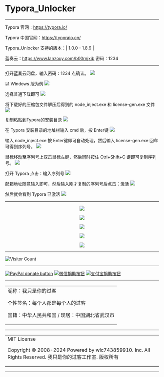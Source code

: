 # Typora_Unlocker

---

Typora 官网：https://typora.io/

Typora 中国官网：https://typoraio.cn/

Typora_Unlocker 支持的版本：| 1.0.0 - 1.8.9 | 

蓝奏云：https://www.lanzouy.com/b00rnjxib
密码：1234

---
打开蓝奏云网盘，输入密码：1234 点确认。
![](https://raw.github.ink/wlc743859910/Typora_Unlocker/master/img/Typora_0.webp)

以 Windows 版为例
![](https://raw.github.ink/wlc743859910/Typora_Unlocker/master/img/Typora_1.webp)

选择普通下载即可
![](https://raw.github.ink/wlc743859910/Typora_Unlocker/master/img/Typora_2.webp)

将下载好的压缩包文件解压后得到的 node_inject.exe 和 license-gen.exe 文件
![](https://raw.github.ink/wlc743859910/Typora_Unlocker/master/img/Typora_3.webp)

复制粘贴到Typora的安装目录
![](https://raw.github.ink/wlc743859910/Typora_Unlocker/master/img/Typora_4.webp)

在 Typora 安装目录的地址栏输入 cmd 后，按 Enter键
![](https://raw.github.ink/wlc743859910/Typora_Unlocker/master/img/Typora_5.webp)

输入 node_inject.exe 按 Enter键即可自动处理，然后输入 license-gen.exe 回车可得到序列号。
![](https://raw.github.ink/wlc743859910/Typora_Unlocker/master/img/Typora_6.webp)

鼠标移动至序列号上双击鼠标左键，然后同时按住 Ctrl+Shift+C 键即可复制序列号。
![](https://raw.github.ink/wlc743859910/Typora_Unlocker/master/img/Typora_7.webp)

打开 Typora 点击：输入序列号
![](https://raw.github.ink/wlc743859910/Typora_Unlocker/master/img/Typora_8.webp)

邮箱地址随意输入即可，然后输入刚才复制的序列号后点击：激活
![](https://raw.github.ink/wlc743859910/Typora_Unlocker/master/img/Typora_9.webp)

然后就会看到 Typora 已激活
![](https://raw.github.ink/wlc743859910/Typora_Unlocker/master/img/Typora_10.webp)

---

<p align="center">
  <img src="https://raw.github.ink/wlc743859910/Typora_Unlocker/master/img/1.webp">
</p>

<p align="center">
  <img src="https://raw.github.ink/wlc743859910/Typora_Unlocker/master/img/2.webp">
</p>

<p align="center">
  <img src="https://raw.github.ink/wlc743859910/Typora_Unlocker/master/img/3.webp">
</p>

<p align="center">
  <img src="https://raw.github.ink/wlc743859910/Typora_Unlocker/master/img/4.webp">
</p>

<p align="center">
  <img src="https://raw.github.ink/wlc743859910/Typora_Unlocker/master/img/5.webp">
</p>

---

![Visitor Count](https://profile-counter.glitch.me/{Typora_Unlocker}/count.svg)

---

[![PayPal donate button](https://img.shields.io/badge/PayPal-donate-green.svg)](https://paypal.me/)  [![微信捐助按钮](https://img.shields.io/badge/%E5%BE%AE%E4%BF%A1-%E5%90%91TA%E6%8D%90%E5%8A%A9-green.svg)](图片链接) [![支付宝捐助按钮](https://img.shields.io/badge/%E6%94%AF%E4%BB%98%E5%AE%9D-%E5%90%91TA%E6%8D%90%E5%8A%A9-green.svg)](图片链接)

---

<table>
    <tr>
        <td >
昵称：我只是你的过客

个性签名：每个人都是每个人的过客

国籍：中华人民共和国 / 现居：中国湖北省武汉市
        </center>
        </td>
    </tr>
</table>

---

<table>
    <tr>
        <td >
MIT License

Copyright © 2008-2024 Powered by wlc743859910. Inc. All Rights Reserved. 我只是你的过客工作室. 版权所有
        </center>
        </td>
    </tr>
</table>

---
